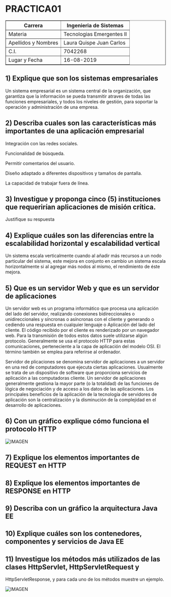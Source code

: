 # PRACTICA01

<table border="1">

<tr>

<th>Carrera</th>

<th>Ingenieria de Sistemas</th>

</tr>

<tr>

<td>Materia</td>

<td>Tecnologias Emergentes II</td>

</tr>

<tr>

<td>Apellidos y Nombres</td>

<td>Laura Quispe Juan Carlos</td>

</tr>

<tr>

<td>C.I.</td>

<td>7042268</td>

</tr>
<tr>

<td>Lugar y Fecha</td>

<td>16-08-2019</td>

</tr>

</table>


## 1) Explique que son los sistemas empresariales


Un sistema empresarial es un sistema central de la organización, que garantiza que la información se pueda transmitir atraves de todas las funciones empresariales, y todos los niveles de gestión, para soportar la operación y administración de una empresa.


## 2) Describa cuales son las características más importantes de una aplicación empresarial


Integración con las redes sociales.


Funcionalidad de búsqueda.


Permitir comentarios del usuario.


Diseño adaptado a diferentes dispositivos y tamaños de pantalla.


La capacidad de trabajar fuera de línea.


## 3) Investigue y proponga cinco (5) instituciones que requerirían aplicaciones de misión crítica.
Justifique su respuesta


## 4) Explique cuáles son las diferencias entre la escalabilidad horizontal y escalabilidad vertical


Un sistema escala verticalmente cuando al añadir más recursos a un nodo particular del sistema, este mejora en conjunto en cambio un sistema escala horizontalmente si al agregar más nodos al mismo, el rendimiento de éste mejora. 


## 5) Que es un servidor Web y que es un servidor de aplicaciones


Un servidor web es un programa informático que procesa una aplicación del lado del servidor, realizando conexiones bidireccionales o unidireccionales y síncronas o asíncronas con el cliente y generando o cediendo una respuesta en cualquier lenguaje o Aplicación del lado del cliente. El código recibido por el cliente es renderizado por un navegador web. Para la transmisión de todos estos datos suele utilizarse algún protocolo. Generalmente se usa el protocolo HTTP para estas comunicaciones, perteneciente a la capa de aplicación del modelo OSI. El término también se emplea para referirse al ordenador.

Servidor de plicaciones se denomina servidor de aplicaciones a un servidor en una red de computadores que ejecuta ciertas aplicaciones.
Usualmente se trata de un dispositivo de software que proporciona servicios de aplicación a las computadoras cliente. Un servidor de aplicaciones generalmente gestiona la mayor parte (o la totalidad) de las funciones de lógica de negociación y de acceso a los datos de las aplicaciones. Los principales beneficios de la aplicación de la tecnología de servidores de aplicación son la centralización y la disminución de la complejidad en el desarrollo de aplicaciones.

## 6) Con un gráfico explique cómo funciona el protocolo HTTP



![IMAGEN](https://image.slidesharecdn.com/protocolosyhistoriadeinternet-120705070105-phpapp01/95/protocolos-y-historia-de-internet-13-728.jpg?cb=1341471732)


## 7) Explique los elementos importantes de REQUEST en HTTP


## 8) Explique los elementos importantes de RESPONSE en HTTP


## 9) Describa con un gráfico la arquitectura Java EE


## 10) Explique cuáles son los contenedores, componentes y servicios de Java EE


## 11) Investigue los métodos más utilizados de las clases HttpServlet, HttpServletRequest y
HttpServletResponse, y para cada uno de los métodos muestre un ejemplo.


![IMAGEN](https://encrypted-tbn0.gstatic.com/images?q=tbn:ANd9GcQS6pkwu3xKpAvKYsTDCy67Y36UIC0TxSlIStbdOuVJs9pF3O7Dmg)
